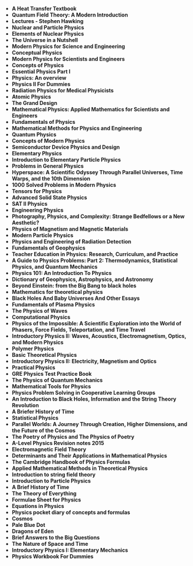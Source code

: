 <ul>

                             

 <li><b><a target="_blank" href="https://github.com/manjunath5496/Physics-Books/blob/master/pyb(1).pdf" style="text-decoration:none;">A Heat Transfer Textbook</a></b></li>

 <li><b><a target="_blank" href="https://github.com/manjunath5496/Physics-Books/blob/master/pyb(2).pdf" style="text-decoration:none;">Quantum Field Theory: A Modern Introduction</a></b></li>

<li><b><a target="_blank" href="https://github.com/manjunath5496/Physics-Books/blob/master/pyb(3).pdf" style="text-decoration:none;">Lectures - Stephen Hawking </a></b></li>
 <li><b><a target="_blank" href="https://github.com/manjunath5496/Physics-Books/blob/master/pyb(4).pdf" style="text-decoration:none;">Nuclear and Particle Physics</a></b></li>                              
<li><b><a target="_blank" href="https://github.com/manjunath5496/Physics-Books/blob/master/pyb(5).pdf" style="text-decoration:none;">Elements of Nuclear Physics</a></b></li>
<li><b><a target="_blank" href="https://github.com/manjunath5496/Physics-Books/blob/master/pyb(6).pdf" style="text-decoration:none;">The Universe in a Nutshell</a></b></li>
 <li><b><a target="_blank" href="https://github.com/manjunath5496/Physics-Books/blob/master/pyb(7).pdf" style="text-decoration:none;">Modern Physics for Science and Engineering</a></b></li>

 <li><b><a target="_blank" href="https://github.com/manjunath5496/Physics-Books/blob/master/pyb(8).pdf" style="text-decoration:none;"> Conceptual Physics </a></b></li>
 
  <li><b><a target="_blank" href="https://github.com/manjunath5496/Physics-Books/blob/master/pyb(9).pdf" style="text-decoration:none;"> Modern Physics for Scientists and Engineers</a></b></li>
                              
 <li><b><a target="_blank" href="https://github.com/manjunath5496/Physics-Books/blob/master/pyb(10).pdf" style="text-decoration:none;">Concepts of Physics </a></b></li>                              

<li><b><a target="_blank" href="https://github.com/manjunath5496/Physics-Books/blob/master/pyb(12).pdf" style="text-decoration:none;">Essential Physics Part I</a></b></li>
<li><b><a target="_blank" href="https://github.com/manjunath5496/Physics-Books/blob/master/pyb(13).pdf" style="text-decoration:none;">Physics: An overview</a></b></li>
                              
<li><b><a target="_blank" href="https://github.com/manjunath5496/Physics-Books/blob/master/pyb(14).pdf" style="text-decoration:none;">Physics II For Dummies</a></b></li>
<li><b><a target="_blank" href="https://github.com/manjunath5496/Physics-Books/blob/master/pyb(15).pdf" style="text-decoration:none;">Radiation Physics for Medical Physicists</a></b></li>



<li><b><a target="_blank" href="https://github.com/manjunath5496/Physics-Books/blob/master/pyb(16).pdf" style="text-decoration:none;">Atomic Physics</a></b></li>

  <li><b><a target="_blank" href="https://github.com/manjunath5496/Physics-Books/blob/master/pyb(17).pdf" style="text-decoration:none;">The Grand Design</a></b></li>   
  
<li><b><a target="_blank" href="https://github.com/manjunath5496/Physics-Books/blob/master/pyb(18).pdf" style="text-decoration:none;">Mathematical Physics: Applied Mathematics for Scientists and Engineers</a></b></li> 
<li><b><a target="_blank" href="https://github.com/manjunath5496/Physics-Books/blob/master/pyb(19).pdf" style="text-decoration:none;">Fundamentals of Physics</a></b></li> 

<li><b><a target="_blank" href="https://github.com/manjunath5496/Physics-Books/blob/master/pyb(20).pdf" style="text-decoration:none;">Mathematical Methods for Physics and Engineering </a></b></li>

<li><b><a target="_blank" href="https://github.com/manjunath5496/Physics-Books/blob/master/pyb(21).pdf" style="text-decoration:none;">Quantum Physics</a></b></li>
<li><b><a target="_blank" href="https://github.com/manjunath5496/Physics-Books/blob/master/pyb(22).pdf" style="text-decoration:none;">Concepts of Modern Physics</a></b></li> 
 <li><b><a target="_blank" href="https://github.com/manjunath5496/Physics-Books/blob/master/pyb(23).pdf" style="text-decoration:none;">Semiconductor Device Physics and Design</a></b></li>
 

   <li><b><a target="_blank" href="https://github.com/manjunath5496/Physics-Books/blob/master/pyb(24).pdf" style="text-decoration:none;">Elementary Physics</a></b></li>
 
   <li><b><a target="_blank" href="https://github.com/manjunath5496/Physics-Books/blob/master/pyb(25).pdf" style="text-decoration:none;">Introduction to Elementary Particle Physics</a></b></li>                              
 <li><b><a target="_blank" href="https://github.com/manjunath5496/Physics-Books/blob/master/pyb(26).pdf" style="text-decoration:none;">Problems in General Physics</a></b></li>
  <li><b><a target="_blank" href="https://github.com/manjunath5496/Physics-Books/blob/master/pyb(27).pdf" style="text-decoration:none;">Hyperspace: A Scientific Odyssey Through Parallel Universes, Time Warps, and the 10th Dimension</a></b></li>
   
 
   <li><b><a target="_blank" href="https://github.com/manjunath5496/Physics-Books/blob/master/pyb(28).pdf" style="text-decoration:none;">1000 Solved Problems in Modern Physics </a></b></li>
 
   <li><b><a target="_blank" href="https://github.com/manjunath5496/Physics-Books/blob/master/pyb(29).pdf" style="text-decoration:none;">Tensors for Physics </a></b></li>                              

  <li><b><a target="_blank" href="https://github.com/manjunath5496/Physics-Books/blob/master/pyb(30).pdf" style="text-decoration:none;">Advanced Solid State Physics</a></b></li>
 
   <li><b><a target="_blank" href="https://github.com/manjunath5496/Physics-Books/blob/master/pyb(31).pdf" style="text-decoration:none;">SAT II Physics</a></b></li> 
    <li><b><a target="_blank" href="https://github.com/manjunath5496/Physics-Books/blob/master/pyb(32).pdf" style="text-decoration:none;">Engineering Physics</a></b></li> 
    <li><b><a target="_blank" href="https://github.com/manjunath5496/Physics-Books/blob/master/pyb(33).pdf" style="text-decoration:none;">Photography, Physics, and Complexity: Strange Bedfellows or a New Aesthetic?</a></b></li> 
                   
  <li><b><a target="_blank" href="https://github.com/manjunath5496/Physics-Books/blob/master/pyb(34).pdf" style="text-decoration:none;">Physics of Magnetism and Magnetic Materials</a></b></li> 
 
  <li><b><a target="_blank" href="https://github.com/manjunath5496/Physics-Books/blob/master/pyb(35).pdf" style="text-decoration:none;">Modern Particle Physics</a></b></li> 
    <li><b><a target="_blank" href="https://github.com/manjunath5496/Physics-Books/blob/master/pyb(36).pdf" style="text-decoration:none;">Physics and Engineering of Radiation Detection</a></b></li> 
  
 
<li><b><a target="_blank" href="https://github.com/manjunath5496/Physics-Books/blob/master/pyb(37).pdf" style="text-decoration:none;">Fundamentals of Geophysics</a></b></li>
 <li><b><a target="_blank" href="https://github.com/manjunath5496/Physics-Books/blob/master/pyb(38).pdf" style="text-decoration:none;">Teacher Education in Physics: Research, Curriculum, and Practice</a></b></li>
<li><b><a target="_blank" href="https://github.com/manjunath5496/Physics-Books/blob/master/pyb(39).pdf" style="text-decoration:none;">A Guide to Physics Problems: Part 2: Thermodynamics, Statistical Physics, and Quantum Mechanics</a></b></li>
 <li><b><a target="_blank" href="https://github.com/manjunath5496/Physics-Books/blob/master/pyb(40).pdf" style="text-decoration:none;">Physics 101: An Introduction To Physics</a></b></li>                              
<li><b><a target="_blank" href="https://github.com/manjunath5496/Physics-Books/blob/master/pyb(41).pdf" style="text-decoration:none;">Dictionary of Geophysics, Astrophysics, and Astronomy</a></b></li>
<li><b><a target="_blank" href="https://github.com/manjunath5496/Physics-Books/blob/master/pyb(42).pdf" style="text-decoration:none;">Beyond Einstein: from the Big Bang to black holes </a></b></li>
 
  <li><b><a target="_blank" href="https://github.com/manjunath5496/Physics-Books/blob/master/pyb(43).pdf" style="text-decoration:none;">Mathematics for theoretical physics</a></b></li>
 <li><b><a target="_blank" href="https://github.com/manjunath5496/Physics-Books/blob/master/pyb(44).pdf" style="text-decoration:none;">Black Holes And Baby Universes And Other Essays  </a></b></li>
   <li><b><a target="_blank" href="https://github.com/manjunath5496/Physics-Books/blob/master/pyb(45).pdf" style="text-decoration:none;">Fundamentals of Plasma Physics</a></b></li>
                            
<li><b><a target="_blank" href="https://github.com/manjunath5496/Physics-Books/blob/master/pyb(46).pdf" style="text-decoration:none;">The Physics of Waves</a></b></li>

<li><b><a target="_blank" href="https://github.com/manjunath5496/Physics-Books/blob/master/pyb(47).pdf" style="text-decoration:none;">Computational Physics</a></b></li>

<li><b><a target="_blank" href="https://github.com/manjunath5496/Physics-Books/blob/master/pyb(48).pdf" style="text-decoration:none;">Physics of the Impossible: A Scientific Exploration into the World of Phasers, Force Fields, Teleportation, and Time Travel </a></b></li>
                              
<li><b><a target="_blank" href="https://github.com/manjunath5496/Physics-Books/blob/master/pyb(49).pdf" style="text-decoration:none;">Introductory Physics II: Waves, Acoustics, Electromagnetism, Optics, and Modern Physics</a></b></li>
<li><b><a target="_blank" href="https://github.com/manjunath5496/Physics-Books/blob/master/pyb(50).pdf" style="text-decoration:none;">Polymer Physics </a></b></li>

<li><b><a target="_blank" href="https://github.com/manjunath5496/Physics-Books/blob/master/pyb(51).pdf" style="text-decoration:none;">Basic Theoretical Physics </a></b></li>



<li><b><a target="_blank" href="https://github.com/manjunath5496/Physics-Books/blob/master/pyb(53).pdf" style="text-decoration:none;">Introductory Physics II: Electricity, Magnetism and Optics</a></b></li>

<li><b><a target="_blank" href="https://github.com/manjunath5496/Physics-Books/blob/master/pyb(54).pdf" style="text-decoration:none;">Practical Physics </a></b></li>



<li><b><a target="_blank" href="https://github.com/manjunath5496/Physics-Books/blob/master/pyb(56).pdf" style="text-decoration:none;"> GRE Physics Test Practice Book</a></b></li>

<li><b><a target="_blank" href="https://github.com/manjunath5496/Physics-Books/blob/master/pyb(57).pdf" style="text-decoration:none;">The Physics of Quantum Mechanics  </a></b></li>

<li><b><a target="_blank" href="https://github.com/manjunath5496/Physics-Books/blob/master/pyb(58).pdf" style="text-decoration:none;">Mathematical Tools for Physics  </a></b></li>



 <li><b><a target="_blank" href="https://github.com/manjunath5496/Physics-Books/blob/master/pyb(59).pdf" style="text-decoration:none;">Physics Problem Solving in Cooperative Learning Groups </a></b></li>

 <li><b><a target="_blank" href="https://github.com/manjunath5496/Physics-Books/blob/master/pyb(60).pdf" style="text-decoration:none;">An Introduction to Black Holes, Information and the String Theory Revolution</a></b></li>

 <li><b><a target="_blank" href="https://github.com/manjunath5496/Physics-Books/blob/master/pyb(62).pdf" style="text-decoration:none;">A Briefer History of Time</a></b></li>                              
<li><b><a target="_blank" href="https://github.com/manjunath5496/Physics-Books/blob/master/pyb(63).pdf" style="text-decoration:none;">Statistical Physics </a></b></li>
<li><b><a target="_blank" href="https://github.com/manjunath5496/Physics-Books/blob/master/pyb(64).pdf" style="text-decoration:none;">Parallel Worlds: A Journey Through Creation, Higher Dimensions, and the Future of the Cosmos</a></b></li>
 <li><b><a target="_blank" href="https://github.com/manjunath5496/Physics-Books/blob/master/pyb(65).pdf" style="text-decoration:none;">The Poetry of Physics and The Physics of Poetry</a></b></li>

 <li><b><a target="_blank" href="https://github.com/manjunath5496/Physics-Books/blob/master/pyb(66).pdf" style="text-decoration:none;"> A-Level Physics Revision notes 2015 </a></b></li>
                              
 <li><b><a target="_blank" href="https://github.com/manjunath5496/Physics-Books/blob/master/pyb(67).pdf" style="text-decoration:none;">Electromagnetic Field Theory </a></b></li>                              
<li><b><a target="_blank" href="https://github.com/manjunath5496/Physics-Books/blob/master/pyb(68).pdf" style="text-decoration:none;">Determinants and Their Applications in Mathematical Physics</a></b></li>
<li><b><a target="_blank" href="https://github.com/manjunath5496/Physics-Books/blob/master/pyb(69).pdf" style="text-decoration:none;">The Cambridge Handbook of Physics Formulas</a></b></li>
<li><b><a target="_blank" href="https://github.com/manjunath5496/Physics-Books/blob/master/pyb(70).pdf" style="text-decoration:none;">Applied Mathematical Methods in Theoretical Physics</a></b></li>
                              
<li><b><a target="_blank" href="https://github.com/manjunath5496/Physics-Books/blob/master/pyb(71).pdf" style="text-decoration:none;">Introduction to string field theory</a></b></li>
<li><b><a target="_blank" href="https://github.com/manjunath5496/Physics-Books/blob/master/pyb(72).pdf" style="text-decoration:none;">Introduction to Particle Physics</a></b></li>



<li><b><a target="_blank" href="https://github.com/manjunath5496/Physics-Books/blob/master/pyb(73).pdf" style="text-decoration:none;">A Brief History of Time</a></b></li>

  <li><b><a target="_blank" href="https://github.com/manjunath5496/Physics-Books/blob/master/pyb(74).pdf" style="text-decoration:none;">The Theory of Everything</a></b></li>   
  
<li><b><a target="_blank" href="https://github.com/manjunath5496/Physics-Books/blob/master/pyb(75).pdf" style="text-decoration:none;">Formulae Sheet for Physics</a></b></li> 
<li><b><a target="_blank" href="https://github.com/manjunath5496/Physics-Books/blob/master/pyb(76).pdf" style="text-decoration:none;">Equations in Physics</a></b></li> 

<li><b><a target="_blank" href="https://github.com/manjunath5496/Physics-Books/blob/master/pyb(78).pdf" style="text-decoration:none;">Physics pocket diary of concepts and formulas </a></b></li>


 <li><b><a target="_blank" href="https://github.com/manjunath5496/Physics-Books/blob/master/pyb(11).pdf" style="text-decoration:none;">Cosmos</a></b></li>   
  
<li><b><a target="_blank" href="https://github.com/manjunath5496/Physics-Books/blob/master/pyb(52).pdf" style="text-decoration:none;">Pale Blue Dot</a></b></li> 
<li><b><a target="_blank" href="https://github.com/manjunath5496/Physics-Books/blob/master/pyb(55).pdf" style="text-decoration:none;">Dragons of Eden</a></b></li> 

<li><b><a target="_blank" href="https://github.com/manjunath5496/Physics-Books/blob/master/pyb(61).pdf" style="text-decoration:none;">Brief Answers to the Big Questions </a></b></li>

<li><b><a target="_blank" href="https://github.com/manjunath5496/Physics-Books/blob/master/pyb(77).pdf" style="text-decoration:none;">The Nature of Space and Time </a></b></li>

<li><b><a target="_blank" href="https://github.com/manjunath5496/Physics-Books/blob/master/pyb(79).pdf" style="text-decoration:none;">Introductory Physics I: Elementary Mechanics </a></b></li>

<li><b><a target="_blank" href="https://github.com/manjunath5496/Physics-Books/blob/master/pyb(80).pdf" style="text-decoration:none;">Physics Workbook For Dummies </a></b></li>








</ul>
